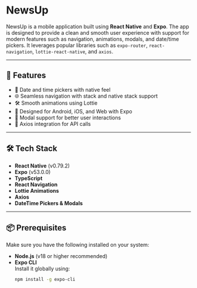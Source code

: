 # NewsUp

NewsUp is a mobile application built using **React Native** and **Expo**. The app is designed to provide a clean and smooth user experience with support for modern features such as navigation, animations, modals, and date/time pickers. It leverages popular libraries such as `expo-router`, `react-navigation`, `lottie-react-native`, and `axios`.

---

## 🚀 Features

- 📆 Date and time pickers with native feel
- 🌐 Seamless navigation with stack and native stack support
- 🛠️ Smooth animations using Lottie
- 📱 Designed for Android, iOS, and Web with Expo
- 🌙 Modal support for better user interactions
- 🔗 Axios integration for API calls

---

## 🛠️ Tech Stack

- **React Native** (v0.79.2)
- **Expo** (v53.0.0)
- **TypeScript**
- **React Navigation**
- **Lottie Animations**
- **Axios**
- **DateTime Pickers & Modals**

---

## 📦 Prerequisites

Make sure you have the following installed on your system:

- **Node.js** (v18 or higher recommended)
- **Expo CLI**  
  Install it globally using:
  ```bash
  npm install -g expo-cli

